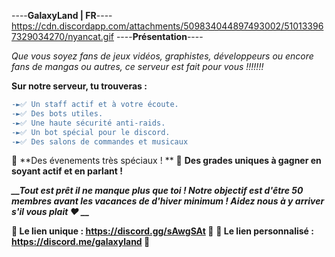 ----**__GalaxyLand | FR__**----
https://cdn.discordapp.com/attachments/509834044897493002/510133967329034270/nyancat.gif
----__Présentation__----

*Que vous soyez fans de jeux vidéos, graphistes, développeurs ou encore fans de mangas ou autres, ce serveur est fait pour vous !!!!!!!*

**Sur notre serveur, tu trouveras :**
```diff
-►✅ Un staff actif et à votre écoute.
-►✅ Des bots utiles.
-►✅ Une haute sécurité anti-raids.
-►✅ Un bot spécial pour le discord.
-►✅ Des salons de commandes et musicaux
```
:tada: **Des évenements très spéciaux ! **
:tada: **Des grades uniques à gagner en soyant actif et en parlant !**

***__Tout est prêt il ne manque plus que toi !
Notre objectif est d'être 50 membres avant les vacances de d'hiver minimum ! Aidez nous à y arriver s'il vous plait :heart: __***

**:link: Le lien unique :  https://discord.gg/sAwgSAt :link:**
**:link: Le lien personnalisé : https://discord.me/galaxyland :link:**
